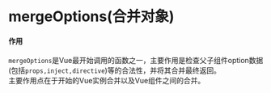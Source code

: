# mergeOptions(合并对象)

#### 作用
`mergeOptions`是Vue最开始调用的函数之一，主要作用是检查父子组件option数据(包括`props,inject,directive`)等的合法性，并将其合并最终返回。  
主要作用点在于开始的Vue实例合并以及Vue组件之间的合并。
